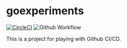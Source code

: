# goexperiments

[![CircleCI](https://circleci.com/gh/866/goexperiments.svg?style=shield)](https://circleci.com/gh/866/goexperiments)
![Github Workflow](https://github.com/866/goexperiments/.github/workflows/go.yml/badge.svg)

This is a project for playing with Github CI/CD.
